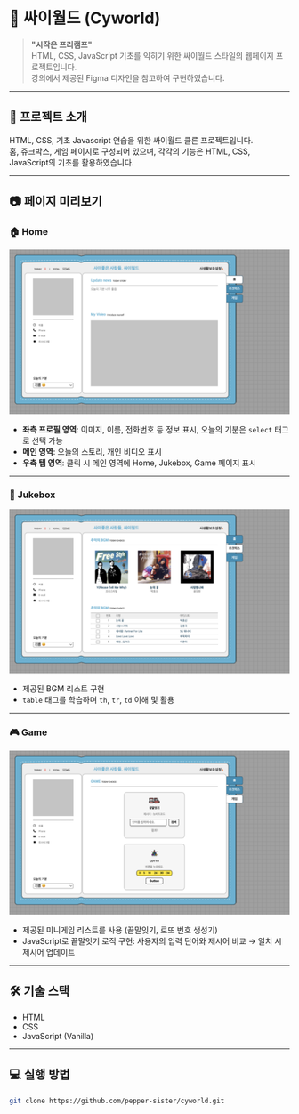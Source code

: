 # 🌟 싸이월드 (Cyworld)

> **"시작은 프리캠프"**  
> HTML, CSS, JavaScript 기초를 익히기 위한 싸이월드 스타일의 웹페이지 프로젝트입니다.  
> 강의에서 제공된 Figma 디자인을 참고하여 구현하였습니다.

---

## 📌 프로젝트 소개

HTML, CSS, 기초 Javascript 연습을 위한 싸이월드 클론 프로젝트입니다.  
홈, 쥬크박스, 게임 페이지로 구성되어 있으며, 각각의 기능은 HTML, CSS, JavaScript의 기초를 활용하였습니다.

---

## 📷 페이지 미리보기

### 🏠 Home

<img src="./images/home-preview.png" alt="home 페이지 이미지" width="600"/>

-   **좌측 프로필 영역**: 이미지, 이름, 전화번호 등 정보 표시, 오늘의 기분은 `select` 태그로 선택 가능
-   **메인 영역**: 오늘의 스토리, 개인 비디오 표시
-   **우측 탭 영역**: 클릭 시 메인 영역에 Home, Jukebox, Game 페이지 표시

---

### 🎵 Jukebox

<img src="./images/jukebox-preview.png" alt="jukebox 페이지 이미지" width="600"/>

-   제공된 BGM 리스트 구현
-   `table` 태그를 학습하며 `th`, `tr`, `td` 이해 및 활용

---

### 🎮 Game

<img src="./images/game-preview.png" alt="game 페이지 이미지" width="600"/>

-   제공된 미니게임 리스트를 사용 (끝말잇기, 로또 번호 생성기)
-   JavaScript로 끝말잇기 로직 구현: 사용자의 입력 단어와 제시어 비교 → 일치 시 제시어 업데이트

---

## 🛠 기술 스택

-   HTML
-   CSS
-   JavaScript (Vanilla)

---

## 💻 실행 방법

```bash
git clone https://github.com/pepper-sister/cyworld.git
```

